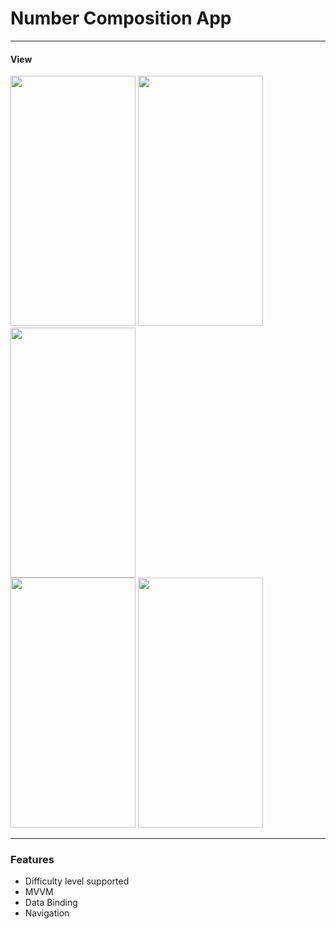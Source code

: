 # Number Composition App
---

#### View
<img src="https://user-images.githubusercontent.com/52505948/165294223-c2063cad-8e03-41dd-baa5-4f88f25e1fb8.jpg" width="200" height="400" /> <img src="https://user-images.githubusercontent.com/52505948/165293280-f7744797-054f-4e6b-8b01-4371bbf1efd8.jpg" width="200" height="400" /> <img src="https://user-images.githubusercontent.com/52505948/165293387-ac06270c-ca1a-491c-b230-9415076d47fc.jpg" width="200" height="400" /> <br>
<img src="https://user-images.githubusercontent.com/52505948/165293454-75e52511-349a-4256-919d-4be0446bcffd.jpg" width="200" height="400" />
<img src="https://user-images.githubusercontent.com/52505948/165293503-4bff9df1-11d7-4352-adf7-4cfb9093e23b.jpg" width="200" height="400" />


---

### Features
- Difficulty level supported
- MVVM
- Data Binding
- Navigation

